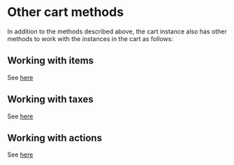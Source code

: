 # Other cart methods
In addition to the methods described above, the cart instance also has other methods to work with the instances in the cart as follows:

## Working with items
See [here](usage/items/other-methods#for-cart-instance)

## Working with taxes
See [here](usage/taxes/other-methods#for-cart-instance)

## Working with actions
See [here](usage/actions/other-methods#for-parent-node-instance)

